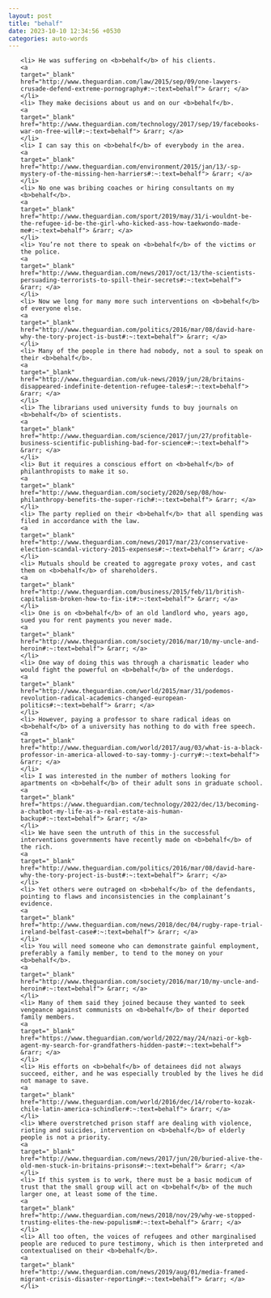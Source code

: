 ```yaml
---
layout: post
title: "behalf"
date: 2023-10-10 12:34:56 +0530
categories: auto-words
---
```

<ol>

    <li> He was suffering on <b>behalf</b> of his clients.
    <a 
    target="_blank" 
    href="http://www.theguardian.com/law/2015/sep/09/one-lawyers-crusade-defend-extreme-pornography#:~:text=behalf"> &rarr; </a>
    </li>
    <li> They make decisions about us and on our <b>behalf</b>.
    <a 
    target="_blank" 
    href="http://www.theguardian.com/technology/2017/sep/19/facebooks-war-on-free-will#:~:text=behalf"> &rarr; </a>
    </li>
    <li> I can say this on <b>behalf</b> of everybody in the area.
    <a 
    target="_blank" 
    href="http://www.theguardian.com/environment/2015/jan/13/-sp-mystery-of-the-missing-hen-harriers#:~:text=behalf"> &rarr; </a>
    </li>
    <li> No one was bribing coaches or hiring consultants on my <b>behalf</b>.
    <a 
    target="_blank" 
    href="http://www.theguardian.com/sport/2019/may/31/i-wouldnt-be-the-refugee-id-be-the-girl-who-kicked-ass-how-taekwondo-made-me#:~:text=behalf"> &rarr; </a>
    </li>
    <li> You’re not there to speak on <b>behalf</b> of the victims or the police.
    <a 
    target="_blank" 
    href="http://www.theguardian.com/news/2017/oct/13/the-scientists-persuading-terrorists-to-spill-their-secrets#:~:text=behalf"> &rarr; </a>
    </li>
    <li> Now we long for many more such interventions on <b>behalf</b> of everyone else.
    <a 
    target="_blank" 
    href="http://www.theguardian.com/politics/2016/mar/08/david-hare-why-the-tory-project-is-bust#:~:text=behalf"> &rarr; </a>
    </li>
    <li> Many of the people in there had nobody, not a soul to speak on their <b>behalf</b>.
    <a 
    target="_blank" 
    href="http://www.theguardian.com/uk-news/2019/jun/28/britains-disappeared-indefinite-detention-refugee-tales#:~:text=behalf"> &rarr; </a>
    </li>
    <li> The librarians used university funds to buy journals on <b>behalf</b> of scientists.
    <a 
    target="_blank" 
    href="http://www.theguardian.com/science/2017/jun/27/profitable-business-scientific-publishing-bad-for-science#:~:text=behalf"> &rarr; </a>
    </li>
    <li> But it requires a conscious effort on <b>behalf</b> of philanthropists to make it so.
    <a 
    target="_blank" 
    href="http://www.theguardian.com/society/2020/sep/08/how-philanthropy-benefits-the-super-rich#:~:text=behalf"> &rarr; </a>
    </li>
    <li> The party replied on their <b>behalf</b> that all spending was filed in accordance with the law.
    <a 
    target="_blank" 
    href="http://www.theguardian.com/news/2017/mar/23/conservative-election-scandal-victory-2015-expenses#:~:text=behalf"> &rarr; </a>
    </li>
    <li> Mutuals should be created to aggregate proxy votes, and cast them on <b>behalf</b> of shareholders.
    <a 
    target="_blank" 
    href="http://www.theguardian.com/business/2015/feb/11/british-capitalism-broken-how-to-fix-it#:~:text=behalf"> &rarr; </a>
    </li>
    <li> One is on <b>behalf</b> of an old landlord who, years ago, sued you for rent payments you never made.
    <a 
    target="_blank" 
    href="http://www.theguardian.com/society/2016/mar/10/my-uncle-and-heroin#:~:text=behalf"> &rarr; </a>
    </li>
    <li> One way of doing this was through a charismatic leader who would fight the powerful on <b>behalf</b> of the underdogs.
    <a 
    target="_blank" 
    href="http://www.theguardian.com/world/2015/mar/31/podemos-revolution-radical-academics-changed-european-politics#:~:text=behalf"> &rarr; </a>
    </li>
    <li> However, paying a professor to share radical ideas on <b>behalf</b> of a university has nothing to do with free speech.
    <a 
    target="_blank" 
    href="http://www.theguardian.com/world/2017/aug/03/what-is-a-black-professor-in-america-allowed-to-say-tommy-j-curry#:~:text=behalf"> &rarr; </a>
    </li>
    <li> I was interested in the number of mothers looking for apartments on <b>behalf</b> of their adult sons in graduate school.
    <a 
    target="_blank" 
    href="https://www.theguardian.com/technology/2022/dec/13/becoming-a-chatbot-my-life-as-a-real-estate-ais-human-backup#:~:text=behalf"> &rarr; </a>
    </li>
    <li> We have seen the untruth of this in the successful interventions governments have recently made on <b>behalf</b> of the rich.
    <a 
    target="_blank" 
    href="http://www.theguardian.com/politics/2016/mar/08/david-hare-why-the-tory-project-is-bust#:~:text=behalf"> &rarr; </a>
    </li>
    <li> Yet others were outraged on <b>behalf</b> of the defendants, pointing to flaws and inconsistencies in the complainant’s evidence.
    <a 
    target="_blank" 
    href="http://www.theguardian.com/news/2018/dec/04/rugby-rape-trial-ireland-belfast-case#:~:text=behalf"> &rarr; </a>
    </li>
    <li> You will need someone who can demonstrate gainful employment, preferably a family member, to tend to the money on your <b>behalf</b>.
    <a 
    target="_blank" 
    href="http://www.theguardian.com/society/2016/mar/10/my-uncle-and-heroin#:~:text=behalf"> &rarr; </a>
    </li>
    <li> Many of them said they joined because they wanted to seek vengeance against communists on <b>behalf</b> of their deported family members.
    <a 
    target="_blank" 
    href="https://www.theguardian.com/world/2022/may/24/nazi-or-kgb-agent-my-search-for-grandfathers-hidden-past#:~:text=behalf"> &rarr; </a>
    </li>
    <li> His efforts on <b>behalf</b> of detainees did not always succeed, either, and he was especially troubled by the lives he did not manage to save.
    <a 
    target="_blank" 
    href="http://www.theguardian.com/world/2016/dec/14/roberto-kozak-chile-latin-america-schindler#:~:text=behalf"> &rarr; </a>
    </li>
    <li> Where overstretched prison staff are dealing with violence, rioting and suicides, intervention on <b>behalf</b> of elderly people is not a priority.
    <a 
    target="_blank" 
    href="http://www.theguardian.com/news/2017/jun/20/buried-alive-the-old-men-stuck-in-britains-prisons#:~:text=behalf"> &rarr; </a>
    </li>
    <li> If this system is to work, there must be a basic modicum of trust that the small group will act on <b>behalf</b> of the much larger one, at least some of the time.
    <a 
    target="_blank" 
    href="http://www.theguardian.com/news/2018/nov/29/why-we-stopped-trusting-elites-the-new-populism#:~:text=behalf"> &rarr; </a>
    </li>
    <li> All too often, the voices of refugees and other marginalised people are reduced to pure testimony, which is then interpreted and contextualised on their <b>behalf</b>.
    <a 
    target="_blank" 
    href="http://www.theguardian.com/news/2019/aug/01/media-framed-migrant-crisis-disaster-reporting#:~:text=behalf"> &rarr; </a>
    </li>